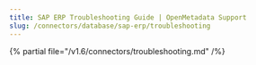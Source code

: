 ```yaml
---
title: SAP ERP Troubleshooting Guide | OpenMetadata Support
slug: /connectors/database/sap-erp/troubleshooting
---
```


{% partial file="/v1.6/connectors/troubleshooting.md" /%}
